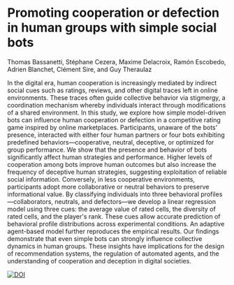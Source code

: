# Promoting cooperation or defection in human groups with simple social bots

Thomas Bassanetti, Stéphane Cezera, Maxime Delacroix, Ramón Escobedo, Adrien Blanchet, Clément Sire, and Guy Theraulaz

In the digital era, human cooperation is increasingly mediated by indirect social cues such as ratings, reviews, and other digital traces left in online environments. These traces often guide collective behavior via stigmergy, a coordination mechanism whereby individuals interact through modifications of a shared environment. In this study, we explore how simple model-driven bots can influence human cooperation or defection in a competitive rating game inspired by online marketplaces. Participants, unaware of the bots' presence, interacted with either four human partners or four bots exhibiting predefined behaviors—cooperative, neutral, deceptive, or optimized for group performance. We show that the presence and behavior of bots significantly affect human strategies and performance. Higher levels of cooperation among bots improve human outcomes but also increase the frequency of deceptive human strategies, suggesting exploitation of reliable social information. Conversely, in less cooperative environments, participants adopt more collaborative or neutral behaviors to preserve informational value. By classifying individuals into three behavioral profiles—collaborators, neutrals, and defectors—we develop a linear regression model using three cues: the average value of rated cells, the diversity of rated cells, and the player's rank. These cues allow accurate prediction of behavioral profile distributions across experimental conditions. An adaptive agent-based model further reproduces the empirical results. Our findings demonstrate that even simple bots can strongly influence collective dynamics in human groups. These insights have implications for the design of recommendation systems, the regulation of automated agents, and the understanding of cooperation and deception in digital societies.

[![DOI](https://zenodo.org/badge/1018616832.svg)](https://doi.org/10.5281/zenodo.15870630)

